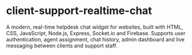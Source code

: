 # client-support-realtime-chat
A modern, real-time helpdesk chat widget for websites, built with HTML, CSS, JavaScript, Node.js, Express, Socket.io and Firebase. Supports user authentication, agent assignment, chat history, admin dashboard and live messaging between clients and support staff.
